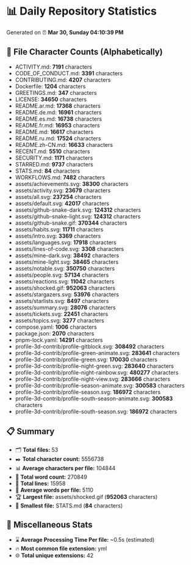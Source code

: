 # 📊 Daily Repository Statistics
Generated on ⏰ **Mar 30, Sunday 04:10:39 PM**

## 📂 File Character Counts (Alphabetically)
- ACTIVITY.md: **7191** characters
- CODE_OF_CONDUCT.md: **3391** characters
- CONTRIBUTING.md: **4207** characters
- Dockerfile: **1204** characters
- GREETINGS.md: **347** characters
- LICENSE: **34650** characters
- README.ar.md: **17368** characters
- README.de.md: **16961** characters
- README.es.md: **16738** characters
- README.fr.md: **16953** characters
- README.md: **16617** characters
- README.ru.md: **17524** characters
- README.zh-CN.md: **16633** characters
- RECENT.md: **5510** characters
- SECURITY.md: **1171** characters
- STARRED.md: **9737** characters
- STATS.md: **84** characters
- WORKFLOWS.md: **7482** characters
- assets/achievements.svg: **38300** characters
- assets/activity.svg: **23679** characters
- assets/all.svg: **237254** characters
- assets/default.svg: **42017** characters
- assets/github-snake-dark.svg: **124312** characters
- assets/github-snake-light.svg: **124312** characters
- assets/github-snake.gif: **370344** characters
- assets/habits.svg: **11711** characters
- assets/intro.svg: **3369** characters
- assets/languages.svg: **17918** characters
- assets/lines-of-code.svg: **3308** characters
- assets/mine-dark.svg: **38492** characters
- assets/mine-light.svg: **38465** characters
- assets/notable.svg: **350750** characters
- assets/people.svg: **57134** characters
- assets/reactions.svg: **11042** characters
- assets/shocked.gif: **952063** characters
- assets/stargazers.svg: **53976** characters
- assets/starlists.svg: **8497** characters
- assets/summary.svg: **28076** characters
- assets/tickets.svg: **22451** characters
- assets/topics.svg: **3277** characters
- compose.yaml: **1006** characters
- package.json: **2070** characters
- pnpm-lock.yaml: **14291** characters
- profile-3d-contrib/profile-gitblock.svg: **308492** characters
- profile-3d-contrib/profile-green-animate.svg: **283641** characters
- profile-3d-contrib/profile-green.svg: **170030** characters
- profile-3d-contrib/profile-night-green.svg: **283640** characters
- profile-3d-contrib/profile-night-rainbow.svg: **480277** characters
- profile-3d-contrib/profile-night-view.svg: **283666** characters
- profile-3d-contrib/profile-season-animate.svg: **300583** characters
- profile-3d-contrib/profile-season.svg: **186972** characters
- profile-3d-contrib/profile-south-season-animate.svg: **300583** characters
- profile-3d-contrib/profile-south-season.svg: **186972** characters

## 📋 Summary
- 🗂️ **Total files:** 53
- ✒️ **Total character count:** 5556738
- 📊 **Average characters per file:** 104844
- 📝 **Total word count:** 270849
- 🧾 **Total lines:** 15958
- 📐 **Average words per file:** 5110
- 🏆 **Largest file:** assets/shocked.gif (**952063** characters)
- 🥉 **Smallest file:** STATS.md (**84** characters)

## 🌟 Miscellaneous Stats
- ⌛ **Average Processing Time Per file:** ~0.5s (estimated)
- 🔥 **Most common file extension:** yml
- 🌐 **Total unique extensions:** 42
